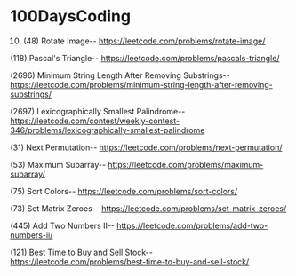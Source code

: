 # 100DaysCoding

10. (48) Rotate Image--    https://leetcode.com/problems/rotate-image/

(118) Pascal's Triangle--   https://leetcode.com/problems/pascals-triangle/

(2696) Minimum String Length After Removing Substrings--    https://leetcode.com/problems/minimum-string-length-after-removing-substrings/

(2697) Lexicographically Smallest Palindrome--    https://leetcode.com/contest/weekly-contest-346/problems/lexicographically-smallest-palindrome

(31) Next Permutation--    https://leetcode.com/problems/next-permutation/

(53) Maximum Subarray--    https://leetcode.com/problems/maximum-subarray/

(75) Sort Colors--      https://leetcode.com/problems/sort-colors/

(73) Set Matrix Zeroes--   https://leetcode.com/problems/set-matrix-zeroes/

(445) Add Two Numbers II--    https://leetcode.com/problems/add-two-numbers-ii/

(121) Best Time to Buy and Sell Stock--    https://leetcode.com/problems/best-time-to-buy-and-sell-stock/
